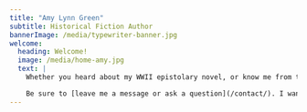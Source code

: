```yaml
---
title: "Amy Lynn Green"
subtitle: Historical Fiction Author
bannerImage: /media/typewriter-banner.jpg
welcome:
  heading: Welcome!
  image: /media/home-amy.jpg
  text: |
    Whether you heard about my WWII epistolary novel, or know me from the writing world and are interested in what I’m up to, or just want to follow my publication journey, I’m glad you stopped by.

    Be sure to [leave me a message or ask a question](/contact/). I want this to have a community feel. After all, we readers have to stick together!
---
```

